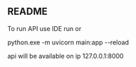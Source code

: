 ## README

To run API use IDE run or 

python.exe -m uvicorn main:app --reload

api will be available on ip 127.0.0.1:8000
